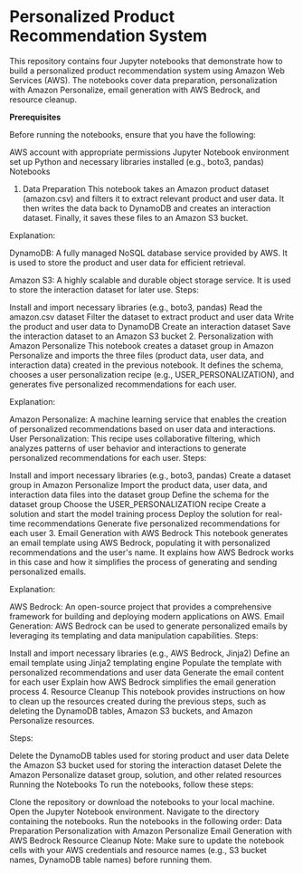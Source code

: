 # Personalized Product Recommendation System

This repository contains four Jupyter notebooks that demonstrate how to build a personalized product recommendation system using Amazon Web Services (AWS). The notebooks cover data preparation, personalization with Amazon Personalize, email generation with AWS Bedrock, and resource cleanup.

**Prerequisites**

Before running the notebooks, ensure that you have the following:

AWS account with appropriate permissions
Jupyter Notebook environment set up
Python and necessary libraries installed (e.g., boto3, pandas)
Notebooks

1. Data Preparation
This notebook takes an Amazon product dataset (amazon.csv) and filters it to extract relevant product and user data. It then writes the data back to DynamoDB and creates an interaction dataset. Finally, it saves these files to an Amazon S3 bucket.

Explanation:

DynamoDB: A fully managed NoSQL database service provided by AWS. It is used to store the product and user data for efficient retrieval.

Amazon S3: A highly scalable and durable object storage service. It is used to store the interaction dataset for later use.
Steps:

Install and import necessary libraries (e.g., boto3, pandas)
Read the amazon.csv dataset
Filter the dataset to extract product and user data
Write the product and user data to DynamoDB
Create an interaction dataset
Save the interaction dataset to an Amazon S3 bucket
2. Personalization with Amazon Personalize
This notebook creates a dataset group in Amazon Personalize and imports the three files (product data, user data, and interaction data) created in the previous notebook. It defines the schema, chooses a user personalization recipe (e.g., USER_PERSONALIZATION), and generates five personalized recommendations for each user.

Explanation:

Amazon Personalize: A machine learning service that enables the creation of personalized recommendations based on user data and interactions.
User Personalization: This recipe uses collaborative filtering, which analyzes patterns of user behavior and interactions to generate personalized recommendations for each user.
Steps:

Install and import necessary libraries (e.g., boto3, pandas)
Create a dataset group in Amazon Personalize
Import the product data, user data, and interaction data files into the dataset group
Define the schema for the dataset group
Choose the USER_PERSONALIZATION recipe
Create a solution and start the model training process
Deploy the solution for real-time recommendations
Generate five personalized recommendations for each user
3. Email Generation with AWS Bedrock
This notebook generates an email template using AWS Bedrock, populating it with personalized recommendations and the user's name. It explains how AWS Bedrock works in this case and how it simplifies the process of generating and sending personalized emails.

Explanation:

AWS Bedrock: An open-source project that provides a comprehensive framework for building and deploying modern applications on AWS.
Email Generation: AWS Bedrock can be used to generate personalized emails by leveraging its templating and data manipulation capabilities.
Steps:

Install and import necessary libraries (e.g., AWS Bedrock, Jinja2)
Define an email template using Jinja2 templating engine
Populate the template with personalized recommendations and user data
Generate the email content for each user
Explain how AWS Bedrock simplifies the email generation process
4. Resource Cleanup
This notebook provides instructions on how to clean up the resources created during the previous steps, such as deleting the DynamoDB tables, Amazon S3 buckets, and Amazon Personalize resources.

Steps:

Delete the DynamoDB tables used for storing product and user data
Delete the Amazon S3 bucket used for storing the interaction dataset
Delete the Amazon Personalize dataset group, solution, and other related resources
Running the Notebooks
To run the notebooks, follow these steps:

Clone the repository or download the notebooks to your local machine.
Open the Jupyter Notebook environment.
Navigate to the directory containing the notebooks.
Run the notebooks in the following order:
Data Preparation
Personalization with Amazon Personalize
Email Generation with AWS Bedrock
Resource Cleanup
Note: Make sure to update the notebook cells with your AWS credentials and resource names (e.g., S3 bucket names, DynamoDB table names) before running them.
